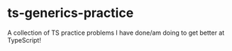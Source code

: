 # ts-generics-practice

A collection of TS practice problems I have done/am doing to get better at TypeScript!
